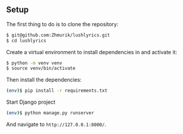 


## Setup

The first thing to do is to clone the repository:

```sh
$ git@github.com:Zhmurik/lushlyrics.git
$ cd lushlyrics
```

Create a virtual environment to install dependencies in and activate it:

```sh
$ python -m venv venv
$ source venv/bin/activate
```

Then install the dependencies:

```sh
(env)$ pip install -r requirements.txt
```

Start Django project
```sh
(env)$ python manage.py runserver
```
And navigate to `http://127.0.0.1:8000/`.
